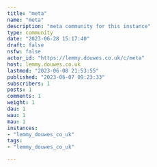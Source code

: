 ```yaml
---
title: "meta" 
name: "meta"
description: "meta community for this instance"
type: community
date: "2023-06-28 15:17:40"
draft: false
nsfw: false
actor_id: "https://lemmy.douwes.co.uk/c/meta"
host: lemmy.douwes.co.uk
lastmod: "2023-06-08 21:53:55"
published: "2023-06-07 09:23:33"
subscribers: 1
posts: 1
comments: 1
weight: 1
dau: 1
wau: 1
mau: 1
instances:
- "lemmy_douwes_co_uk"
tags: 
- "lemmy_douwes_co_uk"

---
```

